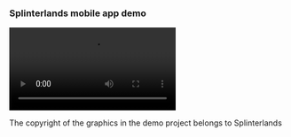 ### Splinterlands mobile app demo


![](demo.webm)

The copyright of the graphics in the demo project belongs to Splinterlands